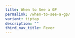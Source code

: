 ```yaml
---
title: When to See a GP
permalink: /when-to-see-a-gp/
variant: tiptap
description: ""
third_nav_title: Fever
---
```


